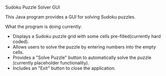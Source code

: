 Sudoku Puzzle Solver GUI

This Java program provides a GUI for solving Sudoku puzzles.

What the program is doing currently:
- Displays a Sudoku puzzle grid with some cells pre-filled(currently hard coded).
- Allows users to solve the puzzle by entering numbers into the empty cells.
- Provides a "Solve Puzzle" button to automatically solve the puzzle (currently placeholder functionality).
- Includes an "Exit" button to close the application.


